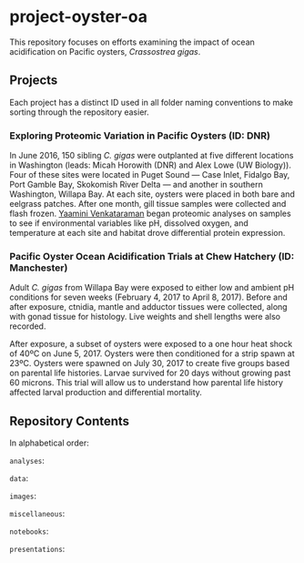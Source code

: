 # project-oyster-oa

This repository focuses on efforts examining the impact of ocean acidification on Pacific oysters, *Crassostrea gigas*.

## Projects

Each project has a distinct ID used in all folder naming conventions to make sorting through the repository easier.

### Exploring Proteomic Variation in Pacific Oysters (ID: DNR)

In June 2016, 150 sibling *C. gigas* were outplanted at five different locations in Washington (leads: Micah Horowith (DNR) and Alex Lowe (UW Biology)). Four of these sites were located in Puget Sound — Case Inlet, Fidalgo Bay, Port Gamble Bay, Skokomish River Delta — and another in southern Washington, Willapa Bay. At each site, oysters were placed in both bare and eelgrass patches. After one month, gill tissue samples were collected and flash frozen. [Yaamini Venkataraman](yaaminiv.github.io) began proteomic analyses on samples to see if environmental variables like pH, dissolved oxygen, and temperature at each site and habitat drove differential protein expression.

### Pacific Oyster Ocean Acidification Trials at Chew Hatchery (ID: Manchester)

Adult *C. gigas* from Willapa Bay were exposed to either low and ambient pH conditions for seven weeks (February 4, 2017 to April 8, 2017). Before and after exposure, ctnidia, mantle and adductor tissues were collected, along with gonad tissue for histology. Live weights and shell lengths were also recorded.

After exposure, a subset of oysters were exposed to a one hour heat shock of 40ºC on June 5, 2017. Oysters were then conditioned for a strip spawn at 23ºC. Oysters were spawned on July 30, 2017 to create five groups based on parental life histories. Larvae survived for 20 days without growing past 60 microns. This trial will allow us to understand how parental life history affected larval production and differential mortality.

## Repository Contents

In alphabetical order:


`analyses`:

`data`:

`images`:

`miscellaneous`:

`notebooks`:

`presentations`: